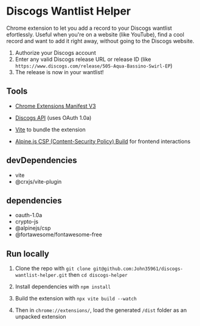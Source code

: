 # Discogs Wantlist Helper

Chrome extension to let you add a record to your Discogs wantlist efortlessly. Useful when you're on a website (like YouTube), find a cool record and want to add it right away, without going to the Discogs website.

1. Authorize your Discogs account
2. Enter any valid Discogs release URL or release ID (like `https://www.discogs.com/release/505-Aqua-Bassino-Swirl-EP`)
3. The release is now in your wantlist!

## Tools

* [Chrome Extensions Manifest V3](https://developer.chrome.com/docs/extensions/develop/migrate/what-is-mv3?hl=fr)

* [Discogs API](https://api.discogs.com/) (uses OAuth 1.0a)

* [Vite](https://vite.dev/) to bundle the extension

* [Alpine.js CSP (Content-Security Policy) Build](https://alpinejs.dev/advanced/csp) for frontend interactions

## devDependencies

* vite
* @crxjs/vite-plugin

## dependencies

* oauth-1.0a
* crypto-js
* @alpinejs/csp
* @fortawesome/fontawesome-free

## Run locally

1. Clone the repo with `git clone git@github.com:John35961/discogs-wantlist-helper.git` then `cd discogs-helper`

2. Install dependencies with `npm install`

3. Build the extension with `npx vite build --watch`

4. Then in `chrome://extensions/`, load the generated `/dist` folder as an unpacked extension
